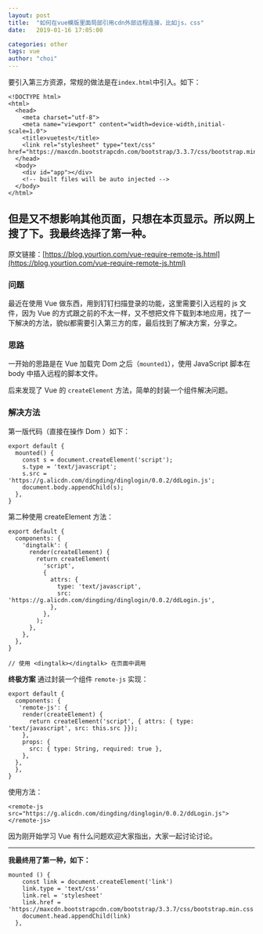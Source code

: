 ```yaml
---
layout: post
title:  "如何在vue模版里面局部引用cdn外部远程连接，比如js，css"
date:   2019-01-16 17:05:00

categories: other
tags: vue
author: "choi"
---
```



要引入第三方资源，常规的做法是在`index.html`中引入。如下：
```
<!DOCTYPE html>
<html>
  <head>
    <meta charset="utf-8">
    <meta name="viewport" content="width=device-width,initial-scale=1.0">
    <title>vuetest</title>
    <link rel="stylesheet" type="text/css" href="https://maxcdn.bootstrapcdn.com/bootstrap/3.3.7/css/bootstrap.min.css"> 
  </head>
  <body>
    <div id="app"></div>
    <!-- built files will be auto injected -->
  </body>
</html>
```
但是又不想影响其他页面，只想在本页显示。所以网上搜了下。我最终选择了第一种。
---

原文链接：[https://blog.yourtion.com/vue-require-remote-js.html](https://blog.yourtion.com/vue-require-remote-js.html)

### 问题
最近在使用 Vue 做东西，用到钉钉扫描登录的功能，这里需要引入远程的 js 文件，因为 Vue 的方式跟之前的不太一样，又不想把文件下载到本地应用，找了一下解决的方法，貌似都需要引入第三方的库，最后找到了解决方案，分享之。

### 思路
一开始的思路是在 Vue 加载完 Dom 之后（`mounted1`），使用 JavaScript 脚本在 body 中插入远程的脚本文件。

后来发现了 Vue 的 `createElement` 方法，简单的封装一个组件解决问题。

### 解决方法
第一版代码（直接在操作 Dom ）如下：
```
export default {
  mounted() {
    const s = document.createElement('script');
    s.type = 'text/javascript';
    s.src = 'https://g.alicdn.com/dingding/dinglogin/0.0.2/ddLogin.js';
    document.body.appendChild(s);
  },
}
```
第二种使用 createElement 方法：
```
export default {
  components: {
    'dingtalk': {
      render(createElement) {
        return createElement(
          'script',
          {
            attrs: {
              type: 'text/javascript',
              src: 'https://g.alicdn.com/dingding/dinglogin/0.0.2/ddLogin.js',
            },
          },
        );
      },
    },
  },
}

// 使用 <dingtalk></dingtalk> 在页面中调用
```
**终极方案**
通过封装一个组件 `remote-js` 实现：
```
export default {
  components: {
   'remote-js': {
    render(createElement) {
      return createElement('script', { attrs: { type: 'text/javascript', src: this.src }});
    },
    props: {
      src: { type: String, required: true },
    },
  },
  },
}
```
使用方法：
```
<remote-js src="https://g.alicdn.com/dingding/dinglogin/0.0.2/ddLogin.js"></remote-js>
```

因为刚开始学习 Vue 有什么问题欢迎大家指出，大家一起讨论讨论。

------

**我最终用了第一种，如下：**
```
mounted () {
    const link = document.createElement('link')
    link.type = 'text/css'
    link.rel = 'stylesheet'
    link.href = 'https://maxcdn.bootstrapcdn.com/bootstrap/3.3.7/css/bootstrap.min.css'
    document.head.appendChild(link)
  },
```
